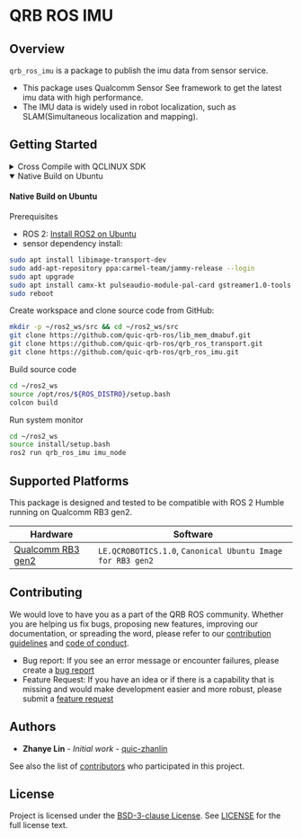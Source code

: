 # QRB ROS IMU

## Overview

`qrb_ros_imu` is a package to publish the imu data from sensor service.
- This package uses Qualcomm Sensor See framework to get the latest imu data with high performance.
- The IMU data is widely used in robot localization, such as SLAM(Simultaneous localization and mapping).

## Getting Started

<details><summary>Cross Compile with QCLINUX SDK</summary>

#### Cross Compile with QCLINUX SDK

Setup QCLINUX SDK environments:
- Reference [QRB ROS Documents: Getting Started](https://quic-qrb-ros.github.io/getting_started/environment_setup.html)

Create workspace in QCLINUX SDK environment and clone source code

```bash
mkdir -p <qirp_decompressed_workspace>/qirp-sdk/ros_ws
cd <qirp_decompressed_workspace>/qirp-sdk/ros_ws

git clone https://github.com/quic-qrb-ros/lib_mem_dmabuf.git
git clone https://github.com/quic-qrb-ros/qrb_ros_transport.git
git clone https://github.com/quic-qrb-ros/qrb_ros_imu.git
```

Build source code with QCLINUX SDK

```bash
export AMENT_PREFIX_PATH="${OECORE_TARGET_SYSROOT}/usr;${OECORE_NATIVE_SYSROOT}/usr"
export PYTHONPATH=${PYTHONPATH}:${OECORE_TARGET_SYSROOT}/usr/lib/python3.10/site-packages

colcon build --merge-install --cmake-args \
  -DPython3_ROOT_DIR=${OECORE_TARGET_SYSROOT}/usr \
  -DPython3_NumPy_INCLUDE_DIR=${OECORE_TARGET_SYSROOT}/usr/lib/python3.10/site-packages/numpy/core/include \
  -DPYTHON_SOABI=cpython-310-aarch64-linux-gnu -DCMAKE_STAGING_PREFIX=$(pwd)/install \
  -DCMAKE_PREFIX_PATH=$(pwd)/install/share \
  -DBUILD_TESTING=OFF
```

Install ROS package to device

```bash
cd <qirp_decompressed_workspace>/qirp-sdk/ros_ws/install
tar czvf qrb_ros_imu.tar.gz lib share
scp qrb_ros_imu.tar.gz root@[ip-addr]:/opt/
ssh ssh root@[ip-addr]
(ssh) tar -zxf /opt/qrb_ros_imu.tar.gz -C /opt/qcom/qirp-sdk/usr/
```

Login to device and run

```bash
ssh root@[ip-addr]
(ssh) export HOME=/opt
(ssh) source /usr/bin/ros_setup.bash
(ssh) source /opt/qcom/qirp-sdk/qirp-setup.sh
(ssh) ros2 run qrb_ros_imu imu_node
```

</details>

<details open><summary>Native Build on Ubuntu</summary>

#### Native Build on Ubuntu

Prerequisites

- ROS 2: [Install ROS2 on Ubuntu](https://docs.ros.org/en/humble/Installation/Ubuntu-Install-Debs.html)
- sensor dependency install:
```bash
sudo apt install libimage-transport-dev
sudo add-apt-repository ppa:carmel-team/jammy-release --login
sudo apt upgrade
sudo apt install camx-kt pulseaudio-module-pal-card gstreamer1.0-tools gstreamer1.0-qcom-sample-apps weston-qcom
sudo reboot
```

Create workspace and clone source code from GitHub:

```bash
mkdir -p ~/ros2_ws/src && cd ~/ros2_ws/src
git clone https://github.com/quic-qrb-ros/lib_mem_dmabuf.git
git clone https://github.com/quic-qrb-ros/qrb_ros_transport.git
git clone https://github.com/quic-qrb-ros/qrb_ros_imu.git
```
Build source code

```bash
cd ~/ros2_ws
source /opt/ros/${ROS_DISTRO}/setup.bash
colcon build
```

Run system monitor

```bash
cd ~/ros2_ws
source install/setup.bash
ros2 run qrb_ros_imu imu_node
```

</details>


## Supported Platforms

This package is designed and tested to be compatible with ROS 2 Humble running on Qualcomm RB3 gen2.

| Hardware                                                                                   | Software                                                   |
| ------------------------------------------------------------------------------------------ | ---------------------------------------------------------- |
| [Qualcomm RB3 gen2](https://www.qualcomm.com/developer/hardware/rb3-gen-2-development-kit) | `LE.QCROBOTICS.1.0`, `Canonical Ubuntu Image for RB3 gen2` |


## Contributing

We would love to have you as a part of the QRB ROS community. Whether you are helping us fix bugs, proposing new features, improving our documentation, or spreading the word, please refer to our [contribution guidelines](./CONTRIBUTING.md) and [code of conduct](./CODE_OF_CONDUCT.md).

- Bug report: If you see an error message or encounter failures, please create a [bug report](../../issues)
- Feature Request: If you have an idea or if there is a capability that is missing and would make development easier and more robust, please submit a [feature request](../../issues)


## Authors

* **Zhanye Lin** - *Initial work* - [quic-zhanlin](https://github.com/quic-zhanlin)

See also the list of [contributors](https://github.com/your/project/contributors) who participated in this project.


## License

Project is licensed under the [BSD-3-clause License](https://spdx.org/licenses/BSD-3-Clause.html). See [LICENSE](./LICENSE) for the full license text.

